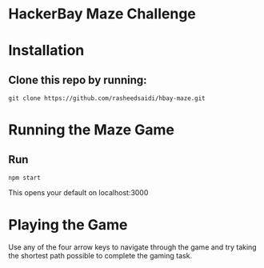 # HackerBay Maze Challenge
# Installation
## Clone this repo by running: 
```
git clone https://github.com/rasheedsaidi/hbay-maze.git
```

# Running the Maze Game
## Run
```
npm start
```
This opens your default on localhost:3000

# Playing the Game <br>
Use any of the four arrow keys to navigate through the game and try taking the shortest path possible to complete the gaming task.
